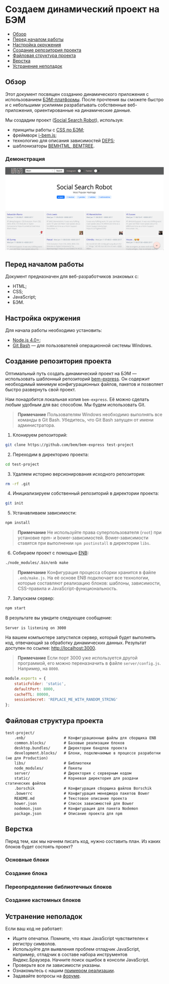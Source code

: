 # Создаем динамический проект на БЭМ

* [Обзор](#Обзор)
* [Перед началом работы](#Перед-началом-работы)
* [Настройка окружения](#Настройка-окружения)
* [Создание репозитория проекта](#Создание-репозитория-проекта)
* [Файловая структура проекта](#Файловая-структура-проекта)
* [Верстка](#Верстка)
* [Устранение неполадок](#Устранение-неполадок)

## Обзор

Этот документ посвящен созданию динамического приложения с использованием [БЭМ-платформы](https://ru.bem.info/platform/). После прочтения вы сможете быстро и с небольшими усилиями разрабатывать собственные веб-приложения, ориентированные на динамические данные.

Мы создадим проект ([Social Search Robot](#)), используя:

* принципы работы с [CSS по БЭМ](../../method/bem-for-css/bem-for-css.ru.md);
* фреймворк [i-bem.js](https://ru.bem.info/platform/i-bem/);
* технологию для описания зависимостей [DEPS](https://ru.bem.info/platform/deps/);
* шаблонизаторы [BEMHTML, BEMTREE](https://ru.bem.info/platform/bem-xjst/).

### Демонстрация

![Social Search Robot](ssr.png)

## Перед началом работы

Документ предназначен для веб-разработчиков знакомых с:

* HTML;
* CSS;
* JavaScript;
* БЭМ.

## Настройка окружения

Для начала работы необходимо установить:

* [Node.js 4.0+](http://nodejs.org/);
* [Git Bash](https://git-for-windows.github.io/) — для пользователей операционной системы Windows.

## Создание репозитория проекта

Оптимальный путь создать динамический проект на БЭМ — использовать шаблонный репозиторий [bem-express](https://github.com/bem/bem-express). Он содержит необходимый минимум конфигурационных файлов, пакетов и позволяет быстро развернуть свой проект.

Нам понадобится локальная копия `bem-express`. Её можно сделать любым удобным для вас способом. Мы будем использовать Git.

> **Примечание** Пользователям Windows необходимо выполнять все команды в Git Bash. Убедитесь, что Git Bash запущен от имени администратора.

1. Клонируем репозиторий:

  ```bash
  git clone https://github.com/bem/bem-express test-project
  ```

2. Переходим в директорию проекта:

  ```bash
  cd test-project
  ```

3. Удаляем историю версионирования исходного репозитория:

  ```bash
  rm -rf .git
  ```

4. Инициализируем собственный репозиторий в директории проекта:

  ```bash
  git init
  ```

5. Устанавливаем зависимости:

  ```bash
  npm install
  ```

  > **Примечание** Не используйте права суперпользователя (`root`) при установке npm- и bower-зависимостей. Bower-зависимости ставятся при выполнении `npm postinstall` в директории `libs`.

6. Собираем проект с помощью [ENB](https://ru.bem.info/toolbox/enb/):

  ```bash
  ./node_modules/.bin/enb make
  ```

  > **Примечание** Конфигурация процесса сборки хранится в файле `.enb/make.js`. На её основе ENB подключает все технологии, которые составляют реализацию блоков: шаблоны, зависимости, CSS-правила и JavaScript-функциональность.

7. Запускаем сервер:

  ```bash
  npm start
  ```

  В результате вы увидите следующее сообщение:

  `Server is listening on 3000`

  На вашем компьютере запустился сервер, который будет выполнять код, отвечающий за обработку динамических данных. Результат доступен по ссылке: [http://localhost:3000](http://localhost:3000).

  > **Примечание** Если порт 3000 уже используется другой программой, его можно переназначить в файле `server/config.js`. Например, на `8000`.

  ```js
  module.exports = {
      staticFolder: 'static',
      defaultPort: 8000,
      cacheTTL: 80000,
      sessionSecret: 'REPLACE_ME_WITH_RANDOM_STRING'
  };
  ```

## Файловая структура проекта

```files
test-project/
    .enb/                 # Конфигурационные файлы для сборщика ENB
    common.blocks/        # Базовые реализации блоков
    desktop.bundles/      # Директории бандлов проекта
    development.blocks/   # Блоки, подключаемые в процессе разработки (не для Production)  
    libs/                 # Библиотеки
    node_modules/         # Пакеты
    server/               # Директория с серверным кодом
    static/               # Корневая директория для раздачи статических файлов
    .borschik             # Конфигурация сборщика файлов Borschik
    .bowerrc              # Конфигурация менеджера пакетов Bower
    README.md             # Текстовое описание проекта
    bower.json            # Список зависимостей для Bower
    nodemon.json          # Конфигурация для пакета Nodemon
    package.json          # Описание проекта для npm
```

## Верстка

Перед тем, как мы начнем писать код, нужно составить план. Из каких блоков будет состоять проект?

### Основные блоки



### Создание блока


### Переопределение библиотечных блоков

### Создание кастомных блоков


## Устранение неполадок

Если ваш код не работает:

* Ищите опечатки. Помните, что язык JavaScript чувствителен к регистру символов.
* Используйте для выявления проблем отладчик JavaScript, например, отладчик в составе набора инструментов Яндекс.Браузера. Начните поиск ошибок в консоли JavaScript.
* Проверьте все ли зависимости указаны.
* Ознакомьтесь с нашим [примером реализации](#).
* Задавайте вопросы на [форуме](https://ru.bem.info/forum/).
